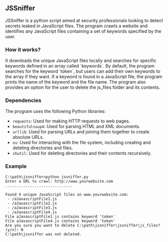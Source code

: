 <h2>JSSniffer</h2>
JSSniffer is a python script aimed at security professionals looking to detect secrets leaked in JavaScript files. The program crawls a website and identifies any JavaScript files containing a set of keywords specified by the user. 

<h3>How it works?</h3>
It downloads the unique JavaScript files locally and searches for specific keywords defined in an array called `keywords`. By default, the program searches for the keyword `token`, but users can add their own keywords to the array if they want. 
If a keyword is found in a JavaScript file, the program prints the name of the keyword and the file name. 
The program also provides an option for the user to delete the js_files folder and its contents.

<h3>Dependencies</h3>

The program uses the following Python libraries:

- `requests`: Used for making HTTP requests to web pages.
- `beautifulsoup4`: Used for parsing HTML and XML documents.
- `urllib`: Used for parsing URLs and joining them together to create absolute URLs.
- `os`: Used for interacting with the file system, including creating and deleting directories and files.
- `shutil`: Used for deleting directories and their contents recursively.

<h3>Example</h3>

```
C:\path\jssniffer>python jssniffer.py
Enter a URL to crawl: http://www.yourwebsite.com
..............................

Found 4 unique JavaScript files on www.yourwebsite.com:
 - /aJavascriptFile1.js
 - /aJavascriptFile2.js
 - /aJavascriptFile3.js
 - /aJavascriptFile4.js
File aJavascriptFile1.js contains keyword 'token'
File aJavascriptFile4.js contains keyword 'token'
Are you sure you want to delete C:\path\jssniffer\jssniffer\js_files? (y/n): N
C:\path\jssniffer was not deleted.
```
